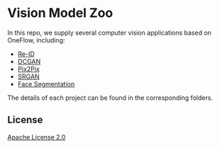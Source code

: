 # Vision Model Zoo

In this repo, we supply several computer vision applications based on OneFlow, including:

* [Re-ID](https://github.com/Oneflow-Inc/oneflow_vision_model/tree/main/TSN)
* [DCGAN](https://github.com/Oneflow-Inc/oneflow_vision_model/tree/main/DCGAN)
* [Pix2Pix](https://github.com/Oneflow-Inc/oneflow_vision_model/tree/main/Pix2Pix)
* [SRGAN](https://github.com/Oneflow-Inc/oneflow_vision_model/tree/main/SRGAN)
* [Face Segmentation](https://github.com/Oneflow-Inc/oneflow_vision_model/tree/main/face_seg)



The details of each project can be found in the corresponding folders. 

## License
[Apache License 2.0](LICENSE)

